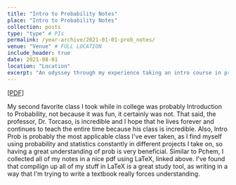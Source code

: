 ```yaml
---
title: "Intro to Probability Notes"
place: "Intro to Probability Notes"
collection: posts
type: "type" # PIs
permalink: /year-archive/2021-01-01-prob_notes/
venue: "Venue" # FULL LOCATION
include_header: true
date: 2021-08-01
location: "Location"
excerpt: "An odyssey through my experience taking an intro course in probability theory."
---
```


[[PDF](../../files/Intro%20Prob%20Notes.pdf)]

My second favorite class I took while in college was probably Introduction to Probability, not because it was fun, it certainly was not. That said, the professor, Dr. Torcaso, is incredible and I hope that he lives forever and continues to teach the entire time because his class is incredible. Also, Intro Prob is probably the most applicable class I've ever taken, as I find myself using probability and statistics constantly in different projects I take on, so having a great understanding of prob is very beneficial. Similar to Pchem, I collected all of my notes in a nice pdf using LaTeX, linked above. I've found that compilign up all of my stuff in LaTeX is a great study tool, as writing in a way that I'm trying to write a textbook really forces understanding.